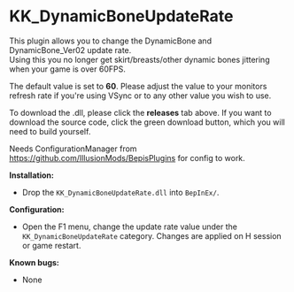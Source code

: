 # KK_DynamicBoneUpdateRate  

This plugin allows you to change the DynamicBone and DynamicBone_Ver02 update rate.  
Using this you no longer get skirt/breasts/other dynamic bones jittering when your game is over 60FPS.  

The default value is set to **60**. Please adjust the value to your monitors refresh rate if you're using VSync or to any other value you wish to use.

To download the .dll, please click the **releases** tab above. 
If you want to download the source code, click the green download button, which you will need to build yourself.

Needs ConfigurationManager from https://github.com/IllusionMods/BepisPlugins for config to work.  

**Installation:**  
* Drop the `KK_DynamicBoneUpdateRate.dll` into `BepInEx/`.

**Configuration:**  
* Open the F1 menu, change the update rate value under the `KK_DynamicBoneUpdateRate` category. Changes are applied on H session or game restart.  

**Known bugs:**  
* None  
